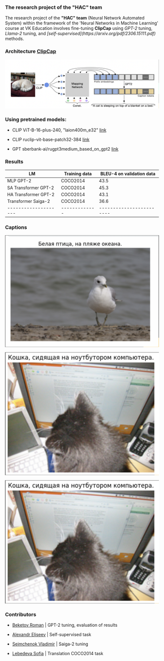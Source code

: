 ### The research project of the "НАС" team


<p class="p1">The research project of the <strong>"НАС" team</strong> (Neural Network Automated System) within the framework of the 'Neural Networks in Machine Learning' course at VK Education involves fine-tuning <strong>ClipCap</strong> using <em>GPT-2</em> tuning, <em>Llama-2</em> tuning, and <em>[self-supervised](https://arxiv.org/pdf/2306.15111.pdf)</em> methods.</p>


### Architecture [ClipCap](https://arxiv.org/pdf/2111.09734.pdf)

![ClipCap](./pictures/clipcap.png)

### Using pretrained models:

+ CLIP ViT-B-16-plus-240, "laion400m_e32"  [link](https://github.com/openai/CLIP)
+ CLIP ruclip-vit-base-patch32-384  [link](https://github.com/ai-forever/ru-clip)

+ GPT sberbank-ai/rugpt3medium_based_on_gpt2 [link](https://github.com/ai-forever/ru-gpts)


### Results

|          LM          | Training data | BLEU-4 on validation data | 
| -------------------- | ------------- |  ------------------------ |
| MLP GPT-2            |   COCO2014    |           43.5            | 
| SA Transformer GPT-2 |   COCO2014    |           45.3            |
| HA Transformer GPT-2 |   COCO2014    |           43.1            |
| Transformer Saiga-2  |   COCO2014    |           36.6            |
| -------------------- | ------------- |  ------------------------ |

### Captions


![example1](./pictures/example1.png)


![example2](./pictures/example2.png)


![example3](./pictures/example2.png)


### Contributors

+ [Beketov Roman](https://github.com/rbeketov/)        |  GPT-2 tuning, evaluation of results

+ [Alexandr Eliseev](https://github.com/Sanchoues)     |  Self-supervised task

+ [Seimchenok Vladimir](https://github.com/VAVASTO)  |  Saiga-2 tuning

+ [Lebedeva Sofia](https://github.com/Sofi0Le)       |  Translation COCO2014 task

